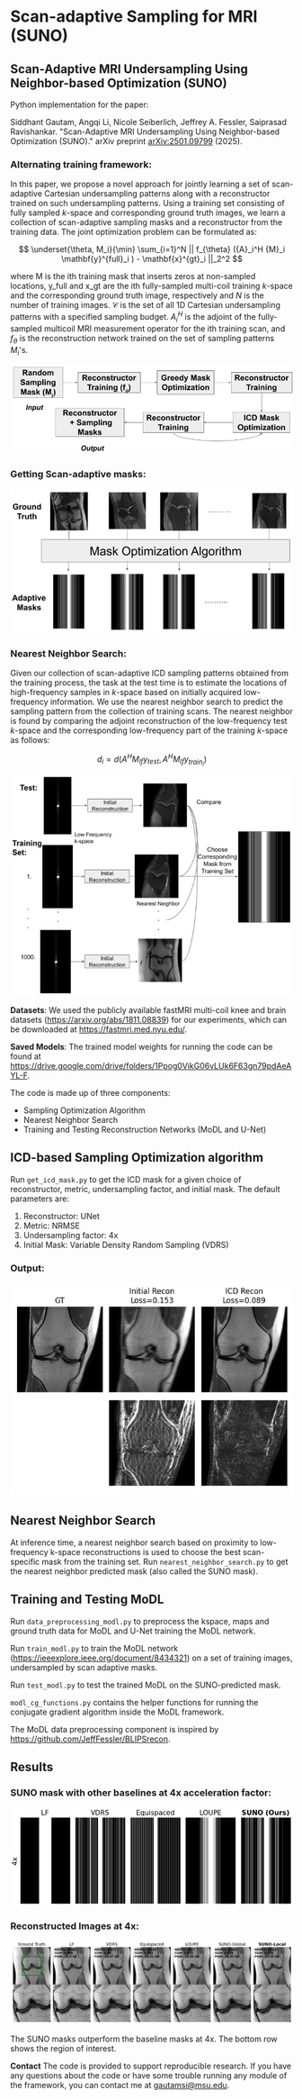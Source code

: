 # Scan-adaptive Sampling for MRI (SUNO)
## Scan-Adaptive MRI Undersampling Using Neighbor-based Optimization (SUNO)

Python implementation for the paper:

Siddhant Gautam, Angqi Li, Nicole Seiberlich, Jeffrey A. Fessler, Saiprasad Ravishankar. "Scan-Adaptive MRI Undersampling Using Neighbor-based Optimization (SUNO)." arXiv preprint [arXiv:2501.09799](https://arxiv.org/abs/2501.09799) (2025).


### Alternating training framework:
In this paper, we propose a novel approach for jointly learning a set of scan-adaptive Cartesian undersampling patterns along with a reconstructor trained on such undersampling patterns. 
Using a training set consisting of fully sampled $k$-space and corresponding ground truth images, we learn a collection of scan-adaptive sampling masks and a reconstructor from the training data. The joint optimization problem can be formulated as:


$$
\underset{\theta, M_i}{\min} \sum_{i=1}^N || f_{\theta} ({A}_i^H {M}_i \mathbf{y}^{full}_i ) - \mathbf{x}^{gt}_i ||_2^2
$$

where M is the ith training mask that inserts zeros at non-sampled locations, y_full and x_gt are the ith fully-sampled multi-coil training $k$-space and the corresponding ground truth image, respectively and $N$ is the number of training images. $\mathcal{C}$ is the set of all 1D Cartesian undersampling patterns with a specified sampling budget. $A_i^H$ is the adjoint of the fully-sampled multicoil MRI measurement operator for the ith training scan, and $f_{\theta}$ is the reconstruction network trained on the set of sampling patterns $M_i$'s. 

![alt text](https://github.com/sidgautam95/adaptive-sampling-mri-suno/blob/main/figures/icd_alternating.png)

### Getting Scan-adaptive masks:
![alt text](https://github.com/sidgautam95/adaptive-sampling-mri-suno/blob/main/figures/mri_train_pipeline.png)

### Nearest Neighbor Search:
Given our collection of scan-adaptive ICD sampling patterns obtained from the training process, the task at the test time is to estimate the locations of high-frequency samples in $k$-space based on initially acquired low-frequency information. We use the nearest neighbor search to predict the sampling pattern from the collection of training scans. The nearest neighbor is found by comparing the adjoint reconstruction of the low-frequency test $k$-space and the corresponding low-frequency part of the training $k$-space as follows:

$$
d_i =  d(A^H M_{lf} y_{test}, A^H M_{lf} y_{train_i})
$$


![alt text](https://github.com/sidgautam95/adaptive-sampling-mri-suno/blob/main/figures/mri_testing_pipeline_nn.png)

**Datasets**: We used the publicly available fastMRI multi-coil knee and brain datasets (https://arxiv.org/abs/1811.08839) for our experiments, which can be downloaded at https://fastmri.med.nyu.edu/. 

**Saved Models**: The trained model weights for running the code can be found at https://drive.google.com/drive/folders/1Ppog0VikG06vLUk6F63gn79pdAeAYL-F.

The code is made up of three components: 
* Sampling Optimization Algorithm
* Nearest Neighbor Search
* Training and Testing Reconstruction Networks (MoDL and U-Net)

## ICD-based Sampling Optimization algorithm

Run `get_icd_mask.py` to get the ICD mask for a given choice of reconstructor, metric, undersampling factor, and initial mask. The default parameters are:
1. Reconstructor: UNet
2. Metric: NRMSE
3. Undersampling factor: 4x
4. Initial Mask: Variable Density Random Sampling (VDRS)

### Output:

![alt text](https://github.com/sidgautam95/adaptive-sampling-mri-suno/blob/main/figures/icd_recon_4x.png)


## Nearest Neighbor Search
At inference time, a nearest neighbor search based on proximity to low-frequency k-space reconstructions is used to choose the best scan-specific mask from the training set.
Run `nearest_neighbor_search.py` to get the nearest neighbor predicted mask (also called the SUNO mask).

## Training and Testing MoDL

Run `data_preprocessing_modl.py` to preprocess the kspace, maps and ground truth data for MoDL and U-Net training the MoDL network.

Run `train_modl.py` to train the MoDL network (https://ieeexplore.ieee.org/document/8434321) on a set of training images, undersampled by scan adaptive masks.

Run `test_modl.py` to test the trained MoDL on the SUNO-predicted mask.

`modl_cg_functions.py` contains the helper functions for running the conjugate gradient algorithm inside the MoDL framework.

The MoDL data preprocessing component is inspired by https://github.com/JeffFessler/BLIPSrecon.

## Results
### SUNO mask with other baselines at 4x acceleration factor:
![alt text](https://github.com/sidgautam95/adaptive-sampling-mri-suno/blob/main/figures/icd_vs_baseline_masks_fastmri_4x.png)


### Reconstructed Images at 4x:
![alt text](https://github.com/sidgautam95/adaptive-sampling-mri-suno/blob/main/figures/img_recon_all_masks.png)

The SUNO masks outperform the baseline masks at 4x. The bottom row shows the region of interest.


**Contact**
The code is provided to support reproducible research. If you have any questions about the code or have some trouble running any module of the framework, you can contact me at gautamsi@msu.edu.
